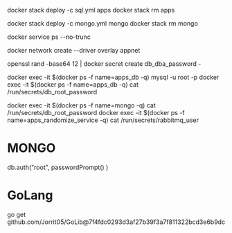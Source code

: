 docker stack deploy -c sql.yml apps
docker stack rm apps

docker stack deploy -c mongo.yml mongo
docker stack rm mongo


docker service ps --no-trunc <ID>

docker network create --driver overlay appnet

openssl rand -base64 12 | docker secret create db_dba_password -

docker exec -it $(docker ps -f name=apps_db -q) mysql -u root -p
docker exec -it $(docker ps -f name=apps_db -q) cat /run/secrets/db_root_password

docker exec -it $(docker ps -f name=mongo -q) cat /run/secrets/db_root_password
docker exec -it $(docker ps -f name=apps_randomize_service -q) cat /run/secrets/rabbitmq_user



# MONGO

db.auth("root", passwordPrompt() )

# GoLang

go get github.com/Jorrit05/GoLib@7f4fdc0293d3af27b39f3a7f811322bcd3e6b9dc